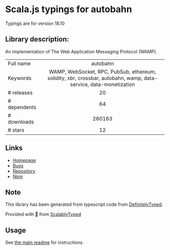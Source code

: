 
# Scala.js typings for autobahn

Typings are for version 18.10

## Library description:
An implementation of The Web Application Messaging Protocol (WAMP).

|                    |                 |
| ------------------ | :-------------: |
| Full name          | autobahn |
| Keywords           | WAMP, WebSocket, RPC, PubSub, ethereum, solidity, xbr, crossbar, autobahn, wamp, data-service, data-monetization |
| # releases         | 20 |
| # dependents       | 64 |
| # downloads        | 260163 |
| # stars            | 12 |

## Links
- [Homepage](https://github.com/crossbario/autobahn-js#readme)
- [Bugs](https://github.com/crossbario/autobahn-js/issues)
- [Repository](https://github.com/crossbario/autobahn-js)
- [Npm](https://www.npmjs.com/package/autobahn)
    


## Note
This library has been generated from typescript code from [DefinitelyTyped](https://definitelytyped.org).

Provided with :purple_heart: from [ScalablyTyped](https://github.com/oyvindberg/ScalablyTyped)

## Usage
See [the main readme](../../readme.md) for instructions.



